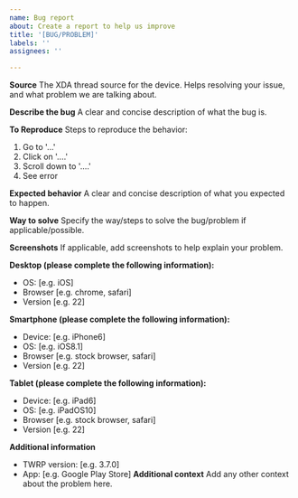 ```yaml
---
name: Bug report
about: Create a report to help us improve
title: '[BUG/PROBLEM]'
labels: ''
assignees: ''

---
```

**Source**
The XDA thread source for the device. Helps resolving your issue, and what problem we are talking about.

**Describe the bug**
A clear and concise description of what the bug is.

**To Reproduce**
Steps to reproduce the behavior:
1. Go to '...'
2. Click on '....'
3. Scroll down to '....'
4. See error

**Expected behavior**
A clear and concise description of what you expected to happen.

**Way to solve**
Specify the way/steps to solve the bug/problem if applicable/possible.

**Screenshots**
If applicable, add screenshots to help explain your problem.

**Desktop (please complete the following information):**
 - OS: [e.g. iOS]
 - Browser [e.g. chrome, safari]
 - Version [e.g. 22]

**Smartphone (please complete the following information):**
 - Device: [e.g. iPhone6]
 - OS: [e.g. iOS8.1]
 - Browser [e.g. stock browser, safari]
 - Version [e.g. 22]

**Tablet (please complete the following information):**
 - Device: [e.g. iPad6]
 - OS: [e.g. iPadOS10]
 - Browser [e.g. stock browser, safari]
 - Version [e.g. 22]

**Additional information**
- TWRP version: [e.g. 3.7.0]
- App: [e.g. Google Play Store]
**Additional context**
Add any other context about the problem here.
